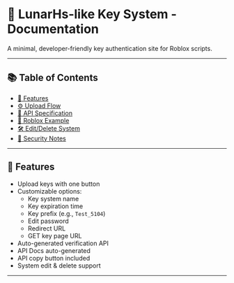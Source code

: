 # 🌙 LunarHs-like Key System - Documentation

A minimal, developer-friendly key authentication site for Roblox scripts.

---

## 📚 Table of Contents

- [🌟 Features](#-features)
- [⚙️ Upload Flow](#-upload-flow)
- [📩 API Specification](#-api-specification)
- [📄 Roblox Example](#-roblox-example)
- [🛠 Edit/Delete System](#-editdelete-system)
- [🔐 Security Notes](#-security-notes)

---

## 🌟 Features

- Upload keys with one button
- Customizable options:
  - Key system name
  - Key expiration time
  - Key prefix (e.g., `Test_5104`)
  - Edit password
  - Redirect URL
  - GET key page URL
- Auto-generated verification API
- API Docs auto-generated
- API copy button included
- System edit & delete support

---
